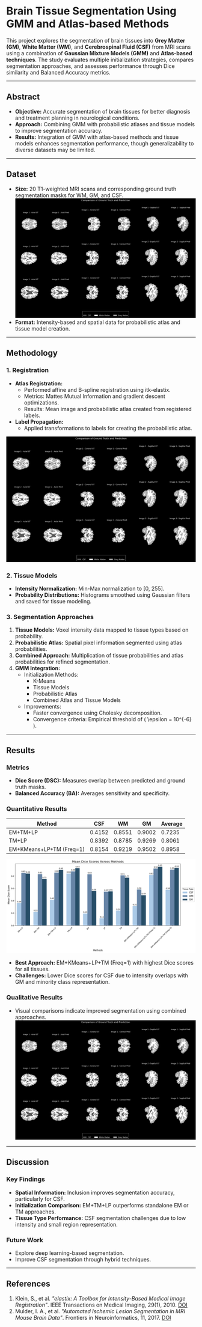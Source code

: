 # Brain Tissue Segmentation Using GMM and Atlas-based Methods

This project explores the segmentation of brain tissues into **Grey Matter (GM)**, **White Matter (WM)**, and **Cerebrospinal Fluid (CSF)** from MRI scans using a combination of **Gaussian Mixture Models (GMM)** and **Atlas-based techniques**. The study evaluates multiple initialization strategies, compares segmentation approaches, and assesses performance through Dice similarity and Balanced Accuracy metrics.

---

## **Abstract**

- **Objective:** Accurate segmentation of brain tissues for better diagnosis and treatment planning in neurological conditions.
- **Approach:** Combining GMM with probabilistic atlases and tissue models to improve segmentation accuracy.
- **Results:** Integration of GMM with atlas-based methods and tissue models enhances segmentation performance, though generalizability to diverse datasets may be limited.

---

## **Dataset**
- **Size:** 20 T1-weighted MRI scans and corresponding ground truth segmentation masks for WM, GM, and CSF.
![Dataset Sample](Result/qualitative_comparison_em_kmeans_tm_lp_a.png)
- **Format:** Intensity-based and spatial data for probabilistic atlas and tissue model creation.

---

## **Methodology**

### **1. Registration**
- **Atlas Registration:**
  - Performed affine and B-spline registration using itk-elastix.
  - Metrics: Mattes Mutual Information and gradient descent optimizations.
  - Results: Mean image and probabilistic atlas created from registered labels.
- **Label Propagation:**
  - Applied transformations to labels for creating the probabilistic atlas.
 
![Registration](Result/qualitative_comparison_em_kmeans_tm_lp_a.png)
    

### **2. Tissue Models**
- **Intensity Normalization:** Min-Max normalization to [0, 255].
- **Probability Distributions:** Histograms smoothed using Gaussian filters and saved for tissue modeling.

### **3. Segmentation Approaches**
1. **Tissue Models:** Voxel intensity data mapped to tissue types based on probability.
2. **Probabilistic Atlas:** Spatial pixel information segmented using atlas probabilities.
3. **Combined Approach:** Multiplication of tissue probabilities and atlas probabilities for refined segmentation.
4. **GMM Integration:**
   - Initialization Methods:
     - K-Means
     - Tissue Models
     - Probabilistic Atlas
     - Combined Atlas and Tissue Models
   - Improvements:
     - Faster convergence using Cholesky decomposition.
     - Convergence criteria: Empirical threshold of \( \epsilon = 10^{-6} \).

---

## **Results**

### **Metrics**
- **Dice Score (DSC):** Measures overlap between predicted and ground truth masks.
- **Balanced Accuracy (BA):** Averages sensitivity and specificity.

### **Quantitative Results**
| Method                  | CSF    | WM     | GM     | Average |
|-------------------------|--------|--------|--------|---------|
| EM+TM+LP                | 0.4152 | 0.8551 | 0.9002 | 0.7235  |
| TM+LP                   | 0.8392 | 0.8785 | 0.9269 | 0.8061  |
| EM+KMeans+LP+TM (Freq=1)| 0.8154 | 0.9219 | 0.9502 | 0.8958  |

![Quantitative Results](Result/Mean_dice_TABLE.png)

- **Best Approach:** EM+KMeans+LP+TM (Freq=1) with highest Dice scores for all tissues.
- **Challenges:** Lower Dice scores for CSF due to intensity overlaps with GM and minority class representation.

### **Qualitative Results**
- Visual comparisons indicate improved segmentation using combined approaches.
![Visual Comparison](Result/qualitative_comparison_em_kmeans_tm_lp_a.png)
---

## **Discussion**

### **Key Findings**
- **Spatial Information:** Inclusion improves segmentation accuracy, particularly for CSF.
- **Initialization Comparison:** EM+TM+LP outperforms standalone EM or TM approaches.
- **Tissue Type Performance:** CSF segmentation challenges due to low intensity and small region representation.

### **Future Work**
- Explore deep learning-based segmentation.
- Improve CSF segmentation through hybrid techniques.

---

## **References**
1. Klein, S., et al. *"elastix: A Toolbox for Intensity-Based Medical Image Registration"*. IEEE Transactions on Medical Imaging, 29(1), 2010. [DOI](https://doi.org/10.1109/TMI.2009.2035616)
2. Mulder, I. A., et al. *"Automated Ischemic Lesion Segmentation in MRI Mouse Brain Data"*. Frontiers in Neuroinformatics, 11, 2017. [DOI](https://doi.org/10.3389/fninf.2017.00003)

